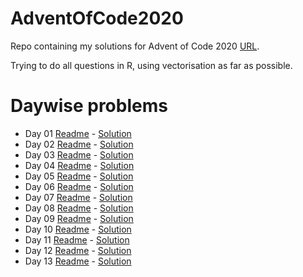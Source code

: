 # AdventOfCode2020

Repo containing my solutions for Advent of Code 2020 [URL](adventofcode.com/2020). 

Trying to do all questions in R, using vectorisation as far as possible. 

# Daywise problems
- Day 01 [Readme](./Day%2001/day%201%20readme.md) - [Solution](./Day%2001/solution.R)
- Day 02 [Readme](./Day%2002/day%202%20readme.md) - [Solution](./Day%2002/day2%20Solutions.R)
- Day 03 [Readme](./Day%2003/day%203%20readme.md) - [Solution](./Day%2003/solution.R)
- Day 04 [Readme](./Day%2004/day%204%20readme.md) - [Solution](./Day%2004/solution.R)
- Day 05 [Readme](./Day%2005/day%205%20readme.md) - [Solution](./Day%2005/solution.R)
- Day 06 [Readme](./Day%2006/day%206%20readme.md) - [Solution](./Day%2006/solution.R)
- Day 07 [Readme](./Day%2007/day%207%20readme.md) - [Solution](./Day%2007/solution.R)
- Day 08 [Readme](./Day%2008/day%208%20readme.md) - [Solution](./Day%2008/solution.R)
- Day 09 [Readme](./Day%2009/day%209%20readme.md) - [Solution](./Day%2009/solution.R)
- Day 10 [Readme](./Day10/day_10_readme.md) - [Solution](./Day10/solution.R)
- Day 11 [Readme](./Day110/day_11_readme.md) - [Solution](./Day11/solution.R)
- Day 12 [Readme](./Day110/day_12_readme.md) - [Solution](./Day12/solution.R)
- Day 13 [Readme](./Day110/day_13_readme.md) - [Solution](./Day13/solution.R)

